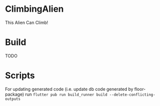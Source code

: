 # ClimbingAlien
This Alien Can Climb!


# Build
TODO


# Scripts
For updating generated code (i.e. update db code generated by floor-package) run
`flutter pub run build_runner build --delete-conflicting-outputs`
